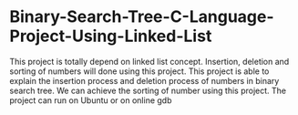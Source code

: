 # Binary-Search-Tree-C-Language-Project-Using-Linked-List
This project is totally depend on linked list concept.
Insertion, deletion and sorting of numbers will done using this project.
This project is able to explain the insertion process and deletion process of numbers in binary search tree.
We can achieve the sorting of number using this project.
The project can run on Ubuntu or on online gdb
